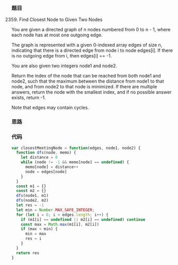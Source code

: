 ### 题目
2359. Find Closest Node to Given Two Nodes

You are given a directed graph of n nodes numbered from 0 to n - 1, where each node has at most one outgoing edge.

The graph is represented with a given 0-indexed array edges of size n, indicating that there is a directed edge from node i to node edges[i]. If there is no outgoing edge from i, then edges[i] == -1.

You are also given two integers node1 and node2.

Return the index of the node that can be reached from both node1 and node2, such that the maximum between the distance from node1 to that node, and from node2 to that node is minimized. If there are multiple answers, return the node with the smallest index, and if no possible answer exists, return -1.

Note that edges may contain cycles.

### 思路

### 代码
```javascript
var closestMeetingNode = function(edges, node1, node2) {
  function dfs(node, memo) {
    let distance = 0
    while (node != -1 && memo[node] == undefined) {
      memo[node] = distance++
      node = edges[node]
    }
  }
  const m1 = {}
  const m2 = {}
  dfs(node1, m1)
  dfs(node2, m2)
  let res = -1
  let min = Number.MAX_SAFE_INTEGER;
  for (let i = 0; i < edges.length; i++) {
    if (m1[i] == undefined || m2[i] == undefined) continue
    const max = Math.max(m1[i], m2[i])
    if (max < min) {
      min = max
      res = i
    }
  }
  return res
}
```
